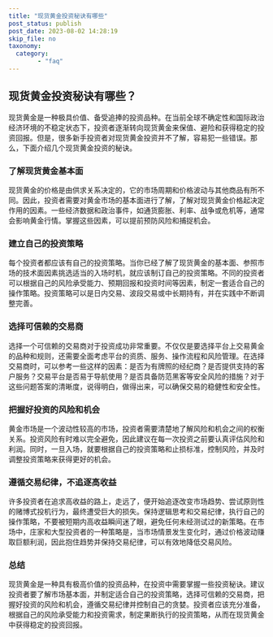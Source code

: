 ```yaml
---
title: "现货黄金投资秘诀有哪些"
post_status: publish
post_date: 2023-08-02 14:28:19
skip_file: no
taxonomy:
  category:
        - "faq"
---
```


## 现货黄金投资秘诀有哪些？

现货黄金是一种极具价值、备受追捧的投资品种。在当前全球不确定性和国际政治经济环境的不稳定状态下，投资者逐渐转向现货黄金来保值、避险和获得稳定的投资回报。但是，很多新手投资者对现货黄金投资并不了解，容易犯一些错误。那么，下面介绍几个现货黄金投资的秘诀。

### 了解现货黄金基本面

现货黄金的价格是由供求关系决定的，它的市场周期和价格波动与其他商品有所不同。因此，投资者需要对黄金市场的基本面进行了解，了解对现货黄金价格起决定作用的因素。一些经济数据和政治事件，如通货膨胀、利率、战争或危机等，通常会影响黄金行情。掌握这些因素，可以提前预防风险和捕捉机会。

### 建立自己的投资策略

每个投资者都应该有自己的投资策略。当你已经了解了现货黄金的基本面、参照市场的技术面因素挑选适当的入场时机，就应该制订自己的投资策略。不同的投资者可以根据自己的风险承受能力、预期回报和投资时间等因素，制定一套适合自己的操作策略。投资策略可以是日内交易、波段交易或中长期持有，并在实践中不断调整完善。

### 选择可信赖的交易商

选择一个可信赖的交易商对于投资成功非常重要。不仅仅是要选择平台上交易黄金的品种和规则，还需要全面考虑平台的资质、服务、操作流程和风险管理。在选择交易商时，可以参考一些这样的因素：是否为有牌照的经纪商？是否提供支持的客户服务？交易平台是否易于导航使用？是否具备防范黑客等安全风险的措施？对于这些问题答案的清晰度，说得明白，做得出来，可以确保交易的稳健性和安全性。

### 把握好投资的风险和机会

黄金市场是一个波动性较高的市场，投资者需要清楚地了解风险和机会之间的权衡关系。投资风险有时难以完全避免，因此建议在每一次投资之前要认真评估风险和利润。同时，一旦入场，就要根据自己的投资策略和止损标准，控制风险，并及时调整投资策略来获得更好的机会。

### 遵循交易纪律，不追逐高收益

许多投资者在追求高收益的路上，走远了，便开始追逐改变市场趋势、尝试原则性的赌博式投机行为，最终遭受巨大的损失。保持逻辑思考和交易纪律，执行自己的操作策略，不要被短期内高收益瞬间迷了眼，避免任何未经测试过的新策略。在市场中，庄家和大型投资者的一种策略是，当市场情景发生变化时，通过价格波动赚取巨额利润，因此抱住趋势并保持交易纪律，可以有效地降低交易风险。

### 总结

现货黄金是一种具有极高价值的投资品种，在投资中需要掌握一些投资秘诀。建议投资者要了解市场基本面，并制定适合自己的投资策略，选择可信赖的交易商，把握好投资的风险和机会，遵循交易纪律并控制自己的贪婪。投资者应该充分准备，根据自己的风险承受能力和投资需求，制定果断执行的投资策略，从而在现货黄金中获得稳定的投资回报。
